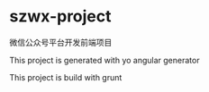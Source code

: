 # szwx-project

微信公众号平台开发前端项目

This project is generated with yo angular generator

This project is build with grunt

